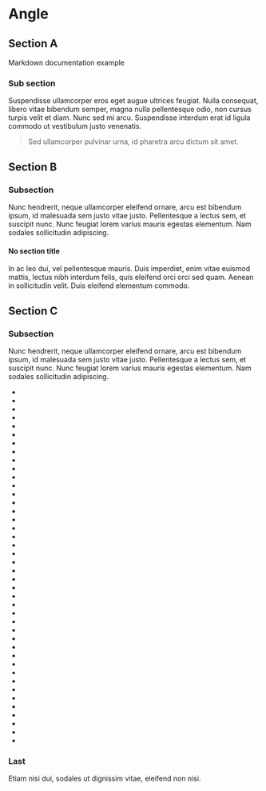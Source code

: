 Angle
=====

Section A
---------

Markdown documentation example

### Sub section

Suspendisse ullamcorper eros eget augue ultrices feugiat. 
Nulla consequat, libero vitae bibendum semper, magna nulla pellentesque odio, non cursus turpis velit et diam. Nunc sed mi arcu. Suspendisse interdum erat id ligula commodo ut vestibulum justo venenatis. 

> Sed ullamcorper pulvinar urna, id pharetra arcu dictum sit amet. 

Section B
---------

### Subsection

Nunc hendrerit, neque ullamcorper eleifend ornare, arcu est bibendum ipsum, id malesuada sem justo vitae justo. Pellentesque a lectus sem, et suscipit nunc. Nunc feugiat lorem varius mauris egestas elementum. Nam sodales sollicitudin adipiscing. 

#### No section title

In ac leo dui, vel pellentesque mauris. Duis imperdiet, enim vitae euismod mattis, lectus nibh interdum felis, quis eleifend orci orci sed quam. Aenean in sollicitudin velit. Duis eleifend elementum commodo. 


Section C
---------

### Subsection

Nunc hendrerit, neque ullamcorper eleifend ornare, arcu est bibendum ipsum, id malesuada sem justo vitae justo. Pellentesque a lectus sem, et suscipit nunc. Nunc feugiat lorem varius mauris egestas elementum. Nam sodales sollicitudin adipiscing. 

-  
-  
-  
-  
-  
-  
-  
-  
-  
-  
-  
-  
-  
-  
-  
-  
-  
-  
-  
-  
-  
-  
-  
-  
-  
-  
-  
-  
-  
-  
-  
-  
-  
-  
-  
-  
-  
-  
-  
-  
-  
-  

### Last

Etiam nisi dui, sodales ut dignissim vitae, eleifend non nisi. 

